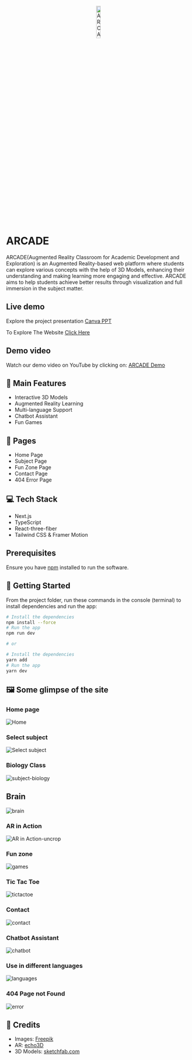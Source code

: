 <p align="center"><img src="https://clipart-library.com/images_k/education-transparent-background/education-transparent-background-21.png" alt="ARCADE logo" width="15%" background="transparent"/></p>

# ARCADE

ARCADE(Augmented Reality Classroom for Academic Development and Exploration) is an Augmented Reality-based web platform where students can explore various concepts with the help of 3D Models, enhancing their understanding and making learning more engaging and effective. ARCADE aims to help students achieve better results through visualization and full immersion in the subject matter.

## Live demo

<!-- The site is deployed through Vercel, and you can experience it [here](http://ARCADE.vercel.app).  -->
Explore the project presentation [Canva PPT](https://www.canva.com/design/DAF7tVV_I5A/7fU01-kYikTy4cSg3EpNqQ/edit?utm_content=DAF7tVV_I5A&utm_campaign=designshare&utm_medium=link2&utm_source=sharebutton)

To Explore The Website [Click Here](https://arcade-pink.vercel.app)

## Demo video

Watch our demo video on YouTube by clicking on:
[ARCADE Demo](https://youtu.be/xqIV6Zkmebs)

## 🚀 Main Features

- Interactive 3D Models
- Augmented Reality Learning
- Multi-language Support
- Chatbot Assistant
- Fun Games

## 📃 Pages

- Home Page
- Subject Page
- Fun Zone Page
- Contact Page
- 404 Error Page

## 💻 Tech Stack

- Next.js
- TypeScript
- React-three-fiber
- Tailwind CSS & Framer Motion

## Prerequisites

Ensure you have [npm](https://www.npmjs.com/get-npm) installed to run the software.


## 🌟 Getting Started

From the project folder, run these commands in the console (terminal) to install dependencies and run the app:

```bash
# Install the dependencies
npm install --force
# Run the app
npm run dev

# or

# Install the dependencies
yarn add
# Run the app
yarn dev
```

## 🖼️ Some glimpse of the site

### Home page

![Home](https://github.com/onlyVishesh/ARCADE/assets/121187728/293407ab-238a-41ac-8096-840a551747f4)

### Select subject

![Select subject](https://github.com/onlyVishesh/ARCADE/assets/121187728/e01b89d2-ba1f-4bb9-9fc5-4276652c022f)

### Biology Class

![subject-biology](https://github.com/onlyVishesh/ARCADE/assets/121187728/7c5d29b6-048c-49f0-b416-abfd14c567a3)

## Brain

![brain](https://github.com/onlyVishesh/ARCADE/assets/121187728/50c1f3c1-f842-473c-87ae-cfa5950604ab)

<!-- 

### Click on different parts to know more

![Click on different parts to know more 1](https://user-images.githubusercontent.com/64153988/156827369-468fe2c1-7783-4802-b03b-9178b9c15f8a.png)
![Click on different parts to know more 2](https://user-images.githubusercontent.com/64153988/156827374-486e2e34-4dc8-4c6a-a4be-01bc92ff2359.png)
![Click on different parts to know more 3](https://user-images.githubusercontent.com/64153988/156827384-4d0dcd1e-8e08-4724-af57-7c55b8f01829.png)

-->

### AR in Action

![AR in Action-uncrop](https://user-images.githubusercontent.com/64153988/156831141-2e35892c-8fad-4007-80bf-1bbca2c8205a.png)

### Fun zone

![games](https://github.com/onlyVishesh/ARCADE/assets/121187728/c7a7dc5d-7eb9-4aee-9a4c-275973685c28)

### Tic Tac Toe

![tictactoe](https://github.com/onlyVishesh/ARCADE/assets/121187728/c07afe4a-3188-4fce-af55-d2199fd73c85)

### Contact
![contact](https://github.com/onlyVishesh/ARCADE/assets/121187728/f73ee765-0a5f-49a8-b324-ae7c6ceb7e7e)

### Chatbot Assistant

![chatbot](https://github.com/onlyVishesh/ARCADE/assets/121187728/7343002a-dac1-44d9-b98e-dd31b1b022a9)

### Use in different languages

![languages](https://github.com/onlyVishesh/ARCADE/assets/121187728/e5d5c48a-bf1e-4c3c-8e93-f21a44184ed9)

### 404 Page not Found

![error](https://github.com/onlyVishesh/ARCADE/assets/121187728/f20e17db-5ffa-4cf5-bbc0-dfa1c727a0d9)

## 🤝 Credits

- Images: [Freepik](https://www.freepik.com/)
- AR: [echo3D](https://www.echo3d.co/)
- 3D Models: [sketchfab.com](https://sketchfab.com)

